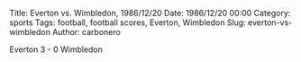 Title: Everton vs. Wimbledon, 1986/12/20
Date: 1986/12/20 00:00
Category: sports
Tags: football, football scores, Everton, Wimbledon
Slug: everton-vs-wimbledon
Author: carbonero


Everton 3 - 0 Wimbledon
